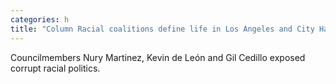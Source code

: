 ```yaml
---
categories: h
title: "Column Racial coalitions define life in Los Angeles and City Halls divisive politics needs to catch up"
---
```

Councilmembers Nury Martinez, Kevin de León and Gil Cedillo exposed corrupt racial politics.